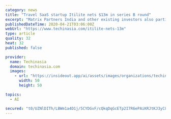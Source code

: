 ```yaml
---
category: news
title: "Travel SaaS startup Itilite nets $13m in series B round"
excerpt: "Matrix Partners India and other existing investors also participated in the round. Founded in 2017, the Bangalore-based startup offers an AI platform to help companies manage their business trips from end to end. It claims that travelers could enjoy a 90-second booking experience, while companies could save up to 30% in travel budget by using ..."
publishedDateTime: 2020-04-21T03:06:00Z
webUrl: "https://www.techinasia.com/itilite-nets-13m"
type: article
quality: 32
heat: 32
published: false

provider:
  name: Techinasia
  domain: techinasia.com
  images:
    - url: "https://insideout.app/ai/assets/images/organizations/techinasia.com-50x50.jpg"
      width: 50
      height: 50

topics:
  - AI

secured: "t0/UZNlDITh/LBWm1a4D1j/5CYDGvF/cQkqDqGcETp2I7R6ePAiKRJtKJ3yC8T6lkP69mw+FQ42PAEqdx3oHUpFzu2iYwgEKaNbMryaSgg86bJBuseIkEl6wY4w3FsK3QY16u5YGj5FP70R0bXeP80K92+KnkqCefnpjSB84NMP7ErK//N9CiPaIs4tmDrnXS550MdiIZPdryGkUat+D4J5FvsmU1l366Vkf/ZOHCN7I+BHE70EFw4bYnicoJOHPskBkXvDrx5QYV8KgUetDfJy208z4zL1zzR5XkLwKV67JmrnVHPmLfXk8vMygdhi6vBT1anirp+5TFqqm7afYXU3Y+cz/i2JWkHM/T5koE9gnmW9xNt5HrPLT+qkKjTMGADvgYWGZyasMMC3p2fHkIf8EZooGGSaSAmr9odA7gDJRzbdkE69szOGtCL+fhwHKoAbAH+CyJElpKxKpmQQ+X4+KDQRYRWq8tolzMdUc9gk=;UuQfCjzqYFA+bKw+UVSQwQ=="
---
```


